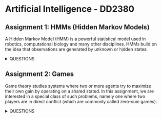 # Artificial Intelligence - DD2380

## Assignment 1: HMMs (Hidden Markov Models)

A Hidden Markov Model (HMM) is a powerful statistical model used in robotics, computational biology and many other disciplines. HMMs build on the idea that observations are generated by unknown or hidden states.

<details>
  <summary>QUESTIONS</summary>
  
### HMM0 - Next Observation Distribution
In this task you should show that you know how to predict how the system will evolve over time and estimate the probability for different emissions / events in the system i.e. what can be observed from the HMM. You will be given the state probability distribution (i.e. the probability that the system is in each of the N states), the transition matrix (i.e. the matrix that gives the probability to transition from one state to another) and the emission matrix (i.e. the matrix that gives the probability for the different emissions / events / observations given a certain state).

More specifically, given the current state probability distribution what is the probabity for the different emissions after the next transition (i.e. after the system has made a single transition)?

### HMM1 - Probability of Emission Sequence
In this task you should show that you know how to calculate the probability to observe a certain emission sequence given a HMM model. You will be given the HMM model and a sequence of observations (aka emissions, events, etc) and your task is to calculate the probability for this sequence.

### HMM2 - Estimate Sequence of States
In this task you should show that you know how to calculate the most likely sequence of (hidden) states that the system moves through given an emission sequence and an HMM model.

### HMM3 - Estimate Model
In this task you should show that you know how to estimate the model parameters for an HMM. You will be given a starting guess of a HMM (transition matrix, emission matrix and initial state probability distribution) and a sequence of emissions and you should train the HMM to maximize the probability of observing the given sequence of emissions.

### Duck Hunt: 
This version of Duck Hunt is a generalized version of the original game: there is a sky with birds flying. The birds fly around the sky until they are shot down. The player has to observe the flight patterns of the birds and predict their next move in order to shoot them down. If the prediction is correct, the player will hit the bird and gain one point. If the prediction is wrong the player will miss the bird and lose one point. The game is over when all birds are shot down or when the time runs out.

We have also added different species of birds which behave differently in the air. Most birds give one point when shot, but one of the species is very rare and will hurt your score seriously if you shoot it. The species are identified after each round. In order to prioritize your targets you will need to identify them during flight.

The players may also bet on the species of each bird after each round finishes. The players will get one point for each correct guess and lose one point for each incorrect guess. Guessing is optional, you will choose to guess or not for each bird. The score will be unaffected if no guessing is made. You will get to know the correct species for each bird you make a guess on regardless of whether your guess was correct or not.

#### AI Perspective
This version of the game can be broken down into three main, dependent, topics:

1) Predicting the flight trajectory of the birds so that they can be shot down.

2) Make decisions to shoot or not based on the confidence of prediction of bird species and flight trajectory.

3) Identifying the bird species to avoid forbidden targets and maximize score.

Tip: Focus on predicting the movement of a single bird using a HMM. This is the building block to solve the entire homework.
  
#### Gameplay specifics
The sky is considered flat and the birds can move in the eight basic directions (up, down, left, right, up-left, up-right, down-left, down-right). Some birds can also stop mid-air and hover. They do not have absolute positions as far as you are concerned. Only the direction of the movement is important. Every bird in the sky makes a move for every discrete time step that the game runs. No moves are reported for birds that have been shot.

The birds have different flight patterns. A particular species displays only a few flight patterns and different species may have different variations of them. The patterns may look like this:

- Migrating: The bird will fly mostly in one direction. Different species may migrate in different directions but all birds of the same species will migrate in the same direction in a given environment.

- Circling: The bird gains height by flying up-left or up-right.

- Hunting: The bird dives or flies horizontally back and forth to hunt insects.

- Drilling: To impress on the opposite sex, the bird makes cool tricks in the air. Different species have different drills.

- Zig-zag: This is an erratic flight pattern. The bird flies in different directions to avoid predators.

The goal of the game is to shoot all birds except black storks. The game is divided into several environments with several rounds of shooting. The different environments contains different distributions of birds and the birds may also behave differently in different environment.

There will be up to 10 rounds in each environment. Each round contains 1-20 birds and goes on for 100 time steps. The round will end when all birds are shot or when time runs out. If you hit a black stork, you can not play any more rounds in that environment and all your points from that environment will be lost. You will still keep your score from the other environments and may continue to the next. The program will be restarted between each environment, so you cannot transfer any information between them.
  
#### Run code
To run on computer labs do the following:

1) COMPILE: javac *.java

2) CREATE PIPE: mkfifo /tmp/player2server /tmp/server2player

3) RUN: java Main server < /tmp/player2server | java Main verbose > /tmp/player2server

</details>

## Assignment 2: Games

Game theory studies systems where two or more agents try to maximize their own gain by operating on a shared stated.  In this assignment, we are interested in a special class of such problems, namely one where two players are in direct conflict (which are commonly called zero-sum games).

<details>
  <summary>QUESTIONS</summary>
  
### 2D Tic-tac-toe
In this problem, you will implement a program that plays the game of Tic-Tac-Toe. Your goal is to implement a strategy that allows your program to win (or not lose) as often as possible. You will be provided a skeleton which generates a list of valid moves for you to choose from (see section ).

There is an square board H, consisting of 16 cells. Two players, X and Y, take turns marking blank cells in H. The first player to mark 4 cells along a row wins. Here by a row we mean any 4 cells, whose centres lie along a straight line in H. So, any horizontal, vertical and diagonal row is winning.

In this assignment, our goal is to find the best possible move for player X given a particular state of the game.

### 3D Tic-tac-toe
In this problem, you will implement a program that plays the game of Tic-Tac-Toe. Your goal is to implement a strategy that allows your program to win (or not lose) as often as possible. You will be provided a skeleton which generates a list of valid moves for you to choose from (see section ).

In this assignment we consider a special case of 3-dimensional generalization of Tic-Tac-Toe game. The rules are simple. There is a 3-dimensional hypercube H, consisting of 43 cells. Two players, X and Y, take turns marking blank cells in H. The first player to mark 4 cells along a row wins. Here by a row we mean any 4 cells, whose centres lie along a straight line in H. Winning rows lie along the 48 orthogonal rows (those which are parallel to one of the edges of the cube), the 24 diagonal rows, or the 4 main diagonals of the cube, making 76 winning rows in total. Player X always starts the game.

In this assignment, our goal is to find the best possible move for player X given a particular state of the game.

### Checkers
In this problem, you will implement a program that plays the game of checkers (also known as English draughts). Your goal is to implement a strategy that allows your program to win (or not lose) as often as possible. You will be provided a skeleton which generates a list of valid moves for you to choose from (see section 2).

The game of checkers is played by two players, on opposite sides of a squared board. Each player has twelve pieces, which can move diagonally. The goal of the game is to leave your opponent without any movement possibility. This is achieved usually by capturing all of the opponents pieces by jumping over them.

#### Valid moves
The players move in turns, alternately. Red player first. In their own turn, a player can move one of their own pieces. All movements are performed diagonally, which means that since all pieces start in green cells, they will always stay in green cells.

Normal pieces can only move forwards (downwards for red pieces, upwards for white pieces). Kings can move in any diagonal direction.

You have one second to make a move.

There are two types of moves:

1) Normal move
Pieces can be moved diagonally forward, to an adjacent empty square in the next row. Kings can also move backward, to an empty square in the previous row.
2) Jumping
If the adjacent square in the next row is occupied by an opponent’s piece, and the square immediately and directly opposite that square is empty, the piece can “jump” over the opponent’s piece. Normal pieces can only jump forward, while kings can also jump backward. The piece that is jumped over is captured and removed from the board. It is possible to perform multiple jumps in the same turn, if when the piece lands, there is another immediate piece that can be jumped, even if the jump is in a different direction.
Jumping is mandatory: whenever it is possible to perform a jump, it is not possible to perform a normal move. When more than one jump or multiple jump is available, the player can choose which piece to jump with, and which sequence of jumps to perform. It is not necessary to perform the multiple jump that captures the most pieces. However, it is mandatory to perform all the jumps in the chosen sequence: the moved piece cannot end in a position where another jump would be possible.

If a piece moves into the last row, that piece is “crowned” and becomes a king. The piece that becomes a king after a jump, cannot immediately jump backward over another piece.

#### End of game
A player wins by capturing all the opponent’s pieces, or by leaving the opponent with no valid moves. If no pieces are captured for 50 turns (25 of each player), the game is considered a draw.

</details>
